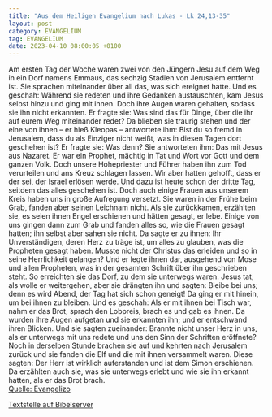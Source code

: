 ```yaml
---
title: "Aus dem Heiligen Evangelium nach Lukas - Lk 24,13-35"
layout: post
category: EVANGELIUM
tag: EVANGELIUM
date: 2023-04-10 08:00:05 +0100
---
```

Am ersten Tag der Woche waren zwei von den Jüngern Jesu auf dem Weg in ein Dorf namens Emmaus, das sechzig Stadien von Jerusalem entfernt ist.
Sie sprachen miteinander über all das, was sich ereignet hatte.
Und es geschah: Während sie redeten und ihre Gedanken austauschten, kam Jesus selbst hinzu und ging mit ihnen.<!--more-->
Doch ihre Augen waren gehalten, sodass sie ihn nicht erkannten.
Er fragte sie: Was sind das für Dinge, über die ihr auf eurem Weg miteinander redet? Da blieben sie traurig stehen
und der eine von ihnen – er hieß Kleopas – antwortete ihm: Bist du so fremd in Jerusalem, dass du als Einziger nicht weißt, was in diesen Tagen dort geschehen ist?
Er fragte sie: Was denn? Sie antworteten ihm: Das mit Jesus aus Nazaret. Er war ein Prophet, mächtig in Tat und Wort vor Gott und dem ganzen Volk.
Doch unsere Hohepriester und Führer haben ihn zum Tod verurteilen und ans Kreuz schlagen lassen.
Wir aber hatten gehofft, dass er der sei, der Israel erlösen werde. Und dazu ist heute schon der dritte Tag, seitdem das alles geschehen ist.
Doch auch einige Frauen aus unserem Kreis haben uns in große Aufregung versetzt. Sie waren in der Frühe beim Grab,
fanden aber seinen Leichnam nicht. Als sie zurückkamen, erzählten sie, es seien ihnen Engel erschienen und hätten gesagt, er lebe.
Einige von uns gingen dann zum Grab und fanden alles so, wie die Frauen gesagt hatten; ihn selbst aber sahen sie nicht.
Da sagte er zu ihnen: Ihr Unverständigen, deren Herz zu träge ist, um alles zu glauben, was die Propheten gesagt haben.
Musste nicht der Christus das erleiden und so in seine Herrlichkeit gelangen?
Und er legte ihnen dar, ausgehend von Mose und allen Propheten, was in der gesamten Schrift über ihn geschrieben steht.
So erreichten sie das Dorf, zu dem sie unterwegs waren. Jesus tat, als wolle er weitergehen,
aber sie drängten ihn und sagten: Bleibe bei uns; denn es wird Abend, der Tag hat sich schon geneigt! Da ging er mit hinein, um bei ihnen zu bleiben.
Und es geschah: Als er mit ihnen bei Tisch war, nahm er das Brot, sprach den Lobpreis, brach es und gab es ihnen.
Da wurden ihre Augen aufgetan und sie erkannten ihn; und er entschwand ihren Blicken.
Und sie sagten zueinander: Brannte nicht unser Herz in uns, als er unterwegs mit uns redete und uns den Sinn der Schriften eröffnete?
Noch in derselben Stunde brachen sie auf und kehrten nach Jerusalem zurück und sie fanden die Elf und die mit ihnen versammelt waren.
Diese sagten: Der Herr ist wirklich auferstanden und ist dem Simon erschienen.
Da erzählten auch sie, was sie unterwegs erlebt und wie sie ihn erkannt hatten, als er das Brot brach.<br>
[Quelle: Evangelizo](https://evangeliumtagfuertag.org/DE/gospel)

[Textstelle auf Bibelserver](https://www.bibleserver.com/EU/Lukas24,13-35)
